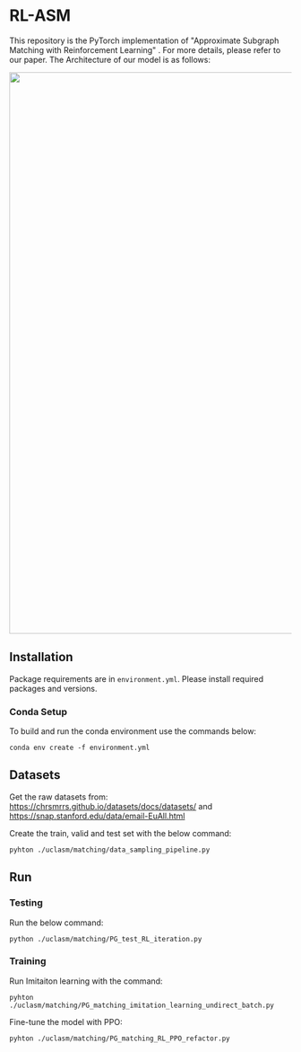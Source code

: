 # RL-ASM
This repository is the PyTorch implementation of "Approximate Subgraph Matching with Reinforcement Learning" . For more details, please refer to our paper.
The Architecture of our model is as follows:
 <p align =“center”>
    <image  src=framework_0516.jpg width=1000 />
 </p>

## Installation

Package requirements are in `environment.yml`. Please install required packages and versions. 

### Conda Setup

To build and run the conda environment use the commands below:
```
conda env create -f environment.yml
```

## Datasets

Get the raw datasets from: https://chrsmrrs.github.io/datasets/docs/datasets/ and https://snap.stanford.edu/data/email-EuAll.html

Create the train, valid and test set with the below command:
```
pyhton ./uclasm/matching/data_sampling_pipeline.py
```

## Run

### Testing
Run the below command:
```
python ./uclasm/matching/PG_test_RL_iteration.py
```
### Training

Run Imitaiton learning with the command:
```
pyhton ./uclasm/matching/PG_matching_imitation_learning_undirect_batch.py
```
Fine-tune the model with PPO:
```
pyhton ./uclasm/matching/PG_matching_RL_PPO_refactor.py
```


